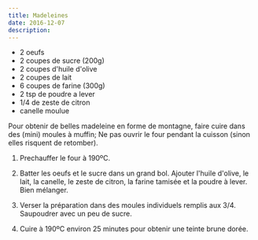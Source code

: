 ```yaml
---
title: Madeleines
date: 2016-12-07
description: 
---
```


* 2 oeufs
* 2 coupes de sucre (200g)
* 2 coupes d'huile d'olive
* 2 coupes de lait
* 6 coupes de farine (300g)
* 2 tsp de poudre a lever
* 1/4 de zeste de citron
* canelle moulue


Pour obtenir de belles madeleine en forme de montagne, faire cuire dans des (mini) moules à muffin;
Ne pas ouvrir le four pendant la cuisson (sinon elles risquent de retomber).

1. Prechauffer le four à 190ºC.

2. Batter les oeufs et le sucre dans un grand bol. Ajouter l'huile d'olive, le lait, la canelle, le zeste de citron, la farine tamisée et la poudre à lever. Bien mélanger.

3. Verser la préparation dans des moules individuels remplis aux 3/4. Saupoudrer avec un peu de sucre.

4. Cuire à 190ºC environ 25 minutes pour obtenir une teinte brune dorée.


